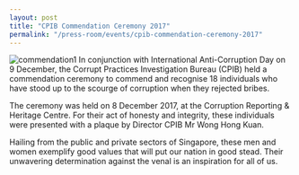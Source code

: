 ```yaml
---
layout: post
title: "CPIB Commendation Ceremony 2017"
permalink: "/press-room/events/cpib-commendation-ceremony-2017"
---
```

![commendation1](https://user-images.githubusercontent.com/84945723/124089222-49966d00-da86-11eb-93e8-5dc0187dfd12.jpg)
In conjunction with International Anti-Corruption Day on 9 December, the Corrupt Practices Investigation Bureau (CPIB) held a commendation ceremony to commend and recognise 18 individuals who have stood up to the scourge of corruption when they rejected bribes.

The ceremony was held on 8 December 2017, at the Corruption Reporting & Heritage Centre. For their act of honesty and integrity, these individuals were presented with a plaque by Director CPIB Mr Wong Hong Kuan.

Hailing from the public and private sectors of Singapore, these men and women exemplify good values that will put our nation in good stead. Their unwavering determination against the venal is an inspiration for all of us.
